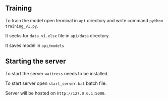 ## Training

To train the model open terminal in `api` directory and write command `python training_v1.py`.

It seeks for `data_v1.xlsx` file in `api/data` directory.

It saves model in `api/models`

## Starting the server

To start the server `waitress` needs to be installed.

To start server open `start_server.bat` batch file.

Server will be hosted on `http://127.0.0.1:5000`.
